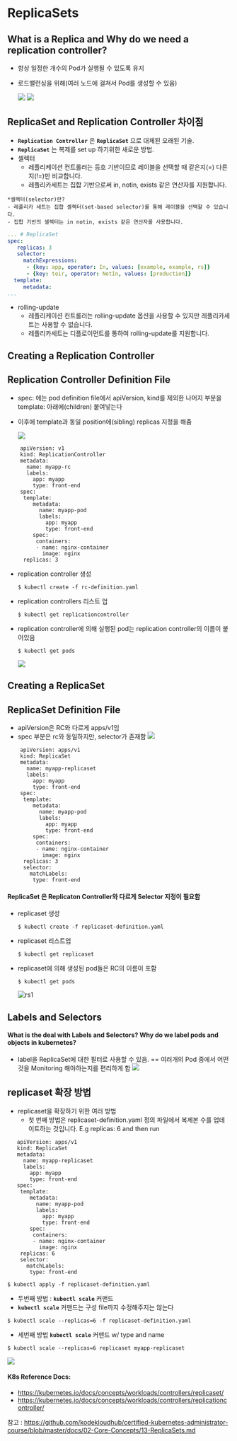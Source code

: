 # ReplicaSets

## What is a Replica and Why do we need a replication controller?
- 항상 일정한 개수의 Pod가 실행될 수 있도록 유지
- 로드밸런싱을 위해(여러 노드에 걸쳐서 Pod를 생성할 수 있음)

  <img src = https://github.com/kodekloudhub/certified-kubernetes-administrator-course/blob/master/images/rc.PNG>
  <img src = https://github.com/kodekloudhub/certified-kubernetes-administrator-course/blob/master/images/rc1.PNG>
  
## ReplicaSet and Replication Controller 차이점
- **`Replication Controller`** 은 **`ReplicaSet`** 으로 대체된 오래된 기술.
- **`ReplicaSet`** 는 복제를 set up 하기위한 새로운 방법.
- 셀렉터
  - 레플리케이션 컨트롤러는 등호 기반이므로 레이블을 선택할 때 같은지(=) 다른지(!=)만 비교합니다.
  - 레플리카세트는 집합 기반으로써 in, notin, exists 같은 연산자를 지원합니다.

```
*셀렉터(selector)란?
- 레플리카 세트는 집합 셀렉터(set-based selector)를 통해 레이블을 선택할 수 있습니다.
- 집합 기반의 셀렉터는 in notin, exists 같은 연산자를 사용합니다.
```

```yaml
... # ReplicaSet
spec:
   replicas: 3
   selector:
     matchExpressions:
      - {key: app, operator: In, values: [example, example, rs]}
      - {key: teir, operator: NotIn, values: [production]}
  template:
     metadata:
...
```
- rolling-update
  - 레플리케이션 컨트롤러는 rolling-update 옵션을 사용할 수 있지만 레플리카세트는 사용할 수 없습니다.
  - 레플리카세트는 디플로이먼트를 통하여 rolling-update를 지원합니다.



## Creating a Replication Controller

## Replication Controller Definition File
- spec: 에는 pod definition file에서 apiVersion, kind를 제외한 나머지 부분을 template: 아래에(children) 붙여넣는다
- 이후에 template과 동일 position에(sibling) replicas 지정을 해줌


   <img src = https://github.com/kodekloudhub/certified-kubernetes-administrator-course/blob/master/images/rc2.PNG>
  
```
    apiVersion: v1
    kind: ReplicationController
    metadata:
      name: myapp-rc
      labels:
        app: myapp
        type: front-end
    spec:
     template:
        metadata:
          name: myapp-pod
          labels:
            app: myapp
            type: front-end
        spec:
         containers:
         - name: nginx-container
           image: nginx
     replicas: 3
```
  - replication controller 생성
    ```
    $ kubectl create -f rc-definition.yaml
    ```
  - replication controllers 리스트 업
    ```
    $ kubectl get replicationcontroller
    ```
  - replication controller에 의해 실행된 pod는 replication controller의 이름이 붙어있음
    ```
    $ kubectl get pods
    ```
    <img src = https://github.com/kodekloudhub/certified-kubernetes-administrator-course/blob/master/images/rc3.PNG>
    
## Creating a ReplicaSet
  
## ReplicaSet Definition File
- apiVersion은 RC와 다르게 apps/v1임
- spec 부분은 rc와 동일하지만, selector가 존재함
   <img src = https://github.com/kodekloudhub/certified-kubernetes-administrator-course/blob/master/images/rs.PNG>

```
    apiVersion: apps/v1
    kind: ReplicaSet
    metadata:
      name: myapp-replicaset
      labels:
        app: myapp
        type: front-end
    spec:
     template:
        metadata:
          name: myapp-pod
          labels:
            app: myapp
            type: front-end
        spec:
         containers:
         - name: nginx-container
           image: nginx
     replicas: 3
     selector:
       matchLabels:
        type: front-end
 ```
#### ReplicaSet 은 Replicaton Controller와 다르게 Selector 지정이 필요함
   
  - replicaset 생성
    ```
    $ kubectl create -f replicaset-definition.yaml
    ```
  - replicaset 리스트업
    ```
    $ kubectl get replicaset
    ```
  - replicaset에 의해 생성된 pod들은 RC의 이름이 포함
    ```
    $ kubectl get pods
    ```
   
    ![rs1](../../images/rs1.PNG)
    
## Labels and Selectors
#### What is the deal with Labels and Selectors? Why do we label pods and objects in kubernetes?
- label을 ReplicaSet에 대한 필터로 사용할 수 있음. == 여러개의 Pod 중에서 어떤것을 Monitoring 해야하는지를 편리하게 함
  <img src = https://github.com/kodekloudhub/certified-kubernetes-administrator-course/blob/master/images/labels.PNG>
  
## replicaset 확장 방법
- replicaset을 확장하기 위한 여러 방법
  - 첫 번째 방법은 replicaset-definition.yaml 정의 파일에서 복제본 수를 업데이트하는 것입니다. E.g replicas: 6 and then run 
 ```
    apiVersion: apps/v1
    kind: ReplicaSet
    metadata:
      name: myapp-replicaset
      labels:
        app: myapp
        type: front-end
    spec:
     template:
        metadata:
          name: myapp-pod
          labels:
            app: myapp
            type: front-end
        spec:
         containers:
         - name: nginx-container
           image: nginx
     replicas: 6
     selector:
       matchLabels:
        type: front-end
```

  ```
  $ kubectl apply -f replicaset-definition.yaml
  ```
  - 두번째 방법 : **`kubectl scale`** 커맨드
  - **`kubectl scale`** 커맨드는 구성 file까지 수정해주지는 않는다
  ```
  $ kubectl scale --replicas=6 -f replicaset-definition.yaml
  ```
  - 세번째 방법 **`kubectl scale`** 커맨드 w/ type and name
  ```
  $ kubectl scale --replicas=6 replicaset myapp-replicaset
  ```
  <img src = https://github.com/kodekloudhub/certified-kubernetes-administrator-course/blob/master/images/rs2.PNG>

#### K8s Reference Docs:
- https://kubernetes.io/docs/concepts/workloads/controllers/replicaset/
- https://kubernetes.io/docs/concepts/workloads/controllers/replicationcontroller/

참고 : https://github.com/kodekloudhub/certified-kubernetes-administrator-course/blob/master/docs/02-Core-Concepts/13-ReplicaSets.md
